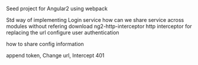 Seed project for Angular2 using webpack

Std way of implementing Login service
how can we share service across modules without refering 
download ng2-http-interceptor
http interceptor for replacing the url
configure user authentication
	

how to share config information 

append token,
Change url,
Intercept 401
